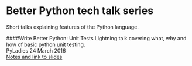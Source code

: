 # Better Python tech talk series

Short talks explaining features of the Python language.

####Write Better Python: Unit Tests
Lightning talk covering what, why and how of basic python unit testing.  
PyLadies 24 March 2016  
[Notes and link to slides](better-python_unit-tests_5min.md)  





